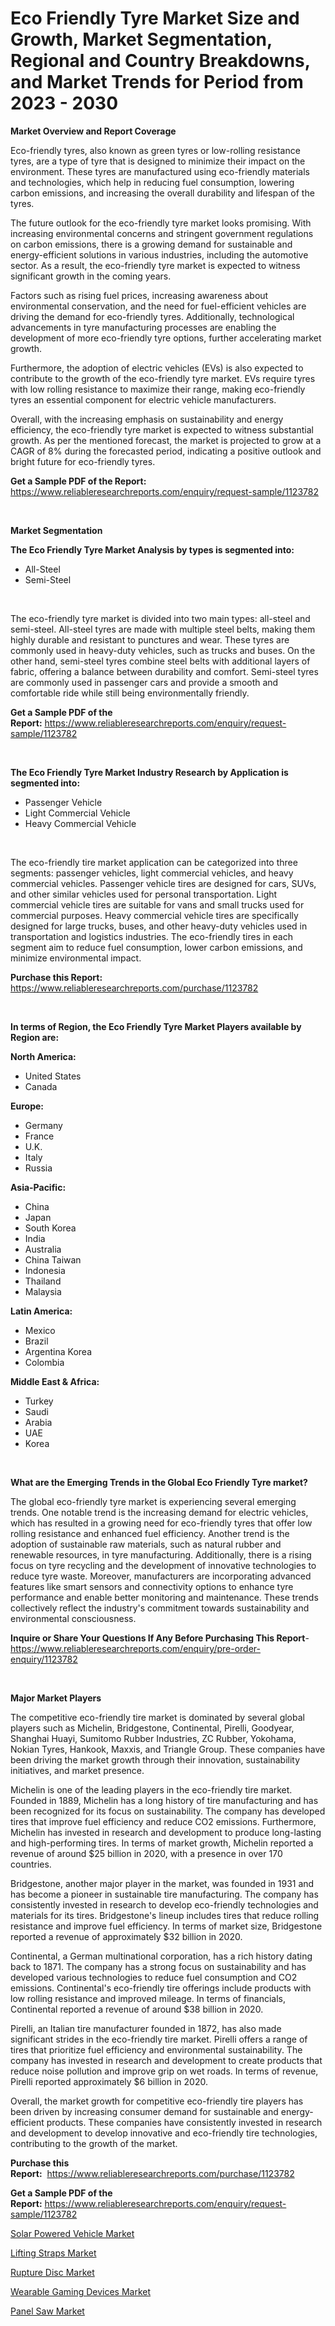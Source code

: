 <p><h1>Eco Friendly Tyre Market Size and Growth, Market Segmentation, Regional and Country Breakdowns, and Market Trends for Period from 2023 -  2030</h1></p><p><strong>Market Overview and Report Coverage</strong></p>
<p><p>Eco-friendly tyres, also known as green tyres or low-rolling resistance tyres, are a type of tyre that is designed to minimize their impact on the environment. These tyres are manufactured using eco-friendly materials and technologies, which help in reducing fuel consumption, lowering carbon emissions, and increasing the overall durability and lifespan of the tyres.</p><p>The future outlook for the eco-friendly tyre market looks promising. With increasing environmental concerns and stringent government regulations on carbon emissions, there is a growing demand for sustainable and energy-efficient solutions in various industries, including the automotive sector. As a result, the eco-friendly tyre market is expected to witness significant growth in the coming years.</p><p>Factors such as rising fuel prices, increasing awareness about environmental conservation, and the need for fuel-efficient vehicles are driving the demand for eco-friendly tyres. Additionally, technological advancements in tyre manufacturing processes are enabling the development of more eco-friendly tyre options, further accelerating market growth.</p><p>Furthermore, the adoption of electric vehicles (EVs) is also expected to contribute to the growth of the eco-friendly tyre market. EVs require tyres with low rolling resistance to maximize their range, making eco-friendly tyres an essential component for electric vehicle manufacturers.</p><p>Overall, with the increasing emphasis on sustainability and energy efficiency, the eco-friendly tyre market is expected to witness substantial growth. As per the mentioned forecast, the market is projected to grow at a CAGR of 8% during the forecasted period, indicating a positive outlook and bright future for eco-friendly tyres.</p></p>
<p><strong>Get a Sample PDF of the Report:</strong> <a href="https://www.reliableresearchreports.com/enquiry/request-sample/1123782">https://www.reliableresearchreports.com/enquiry/request-sample/1123782</a></p>
<p>&nbsp;</p>
<p><strong>Market Segmentation</strong></p>
<p><strong>The Eco Friendly Tyre Market Analysis by types is segmented into:</strong></p>
<p><ul><li>All-Steel</li><li>Semi-Steel</li></ul></p>
<p>&nbsp;</p>
<p><p>The eco-friendly tyre market is divided into two main types: all-steel and semi-steel. All-steel tyres are made with multiple steel belts, making them highly durable and resistant to punctures and wear. These tyres are commonly used in heavy-duty vehicles, such as trucks and buses. On the other hand, semi-steel tyres combine steel belts with additional layers of fabric, offering a balance between durability and comfort. Semi-steel tyres are commonly used in passenger cars and provide a smooth and comfortable ride while still being environmentally friendly.</p></p>
<p><strong>Get a Sample PDF of the Report:</strong>&nbsp;<a href="https://www.reliableresearchreports.com/enquiry/request-sample/1123782">https://www.reliableresearchreports.com/enquiry/request-sample/1123782</a></p>
<p>&nbsp;</p>
<p><strong>The Eco Friendly Tyre Market Industry Research by Application is segmented into:</strong></p>
<p><ul><li>Passenger Vehicle</li><li>Light Commercial Vehicle</li><li>Heavy Commercial Vehicle</li></ul></p>
<p>&nbsp;</p>
<p><p>The eco-friendly tire market application can be categorized into three segments: passenger vehicles, light commercial vehicles, and heavy commercial vehicles. Passenger vehicle tires are designed for cars, SUVs, and other similar vehicles used for personal transportation. Light commercial vehicle tires are suitable for vans and small trucks used for commercial purposes. Heavy commercial vehicle tires are specifically designed for large trucks, buses, and other heavy-duty vehicles used in transportation and logistics industries. The eco-friendly tires in each segment aim to reduce fuel consumption, lower carbon emissions, and minimize environmental impact.</p></p>
<p><strong>Purchase this Report:</strong>&nbsp; <a href="https://www.reliableresearchreports.com/purchase/1123782">https://www.reliableresearchreports.com/purchase/1123782</a></p>
<p>&nbsp;</p>
<p><strong>In terms of Region, the Eco Friendly Tyre Market Players available by Region are:</strong></p>
<p>
    <p> <strong> North America: </strong>
        <ul>
            <li>United States</li>
            <li>Canada</li>
        </ul>
        </p> 
    <p> <strong> Europe: </strong>
        <ul>
            <li>Germany</li>
            <li>France</li>
            <li>U.K.</li>
            <li>Italy</li>
            <li>Russia</li>
        </ul>
        </p> 
    <p> <strong> Asia-Pacific: </strong>
        <ul>
            <li>China</li>
            <li>Japan</li>
            <li>South Korea</li>
            <li>India</li>
            <li>Australia</li>
            <li>China Taiwan</li>
            <li>Indonesia</li>
            <li>Thailand</li>
            <li>Malaysia</li>
        </ul>
        </p> 
    <p> <strong> Latin America: </strong>
        <ul>
            <li>Mexico</li>
            <li>Brazil</li>
            <li>Argentina Korea</li>
            <li>Colombia</li>
        </ul>
        </p> 
    <p> <strong> Middle East & Africa: </strong>
        <ul>
            <li>Turkey</li>
            <li>Saudi</li>
            <li>Arabia</li>
            <li>UAE</li>
            <li>Korea</li>
        </ul>
    </p>
    </p>
<p>&nbsp;</p>
<p><strong>What are the Emerging Trends in the Global Eco Friendly Tyre market?</strong></p>
<p><p>The global eco-friendly tyre market is experiencing several emerging trends. One notable trend is the increasing demand for electric vehicles, which has resulted in a growing need for eco-friendly tyres that offer low rolling resistance and enhanced fuel efficiency. Another trend is the adoption of sustainable raw materials, such as natural rubber and renewable resources, in tyre manufacturing. Additionally, there is a rising focus on tyre recycling and the development of innovative technologies to reduce tyre waste. Moreover, manufacturers are incorporating advanced features like smart sensors and connectivity options to enhance tyre performance and enable better monitoring and maintenance. These trends collectively reflect the industry's commitment towards sustainability and environmental consciousness.</p></p>
<p><strong>Inquire or Share Your Questions If Any Before Purchasing This Report</strong>- <a href="https://www.reliableresearchreports.com/enquiry/pre-order-enquiry/1123782">https://www.reliableresearchreports.com/enquiry/pre-order-enquiry/1123782</a></p>
<p>&nbsp;</p>
<p><strong>Major Market Players</strong></p>
<p><p>The competitive eco-friendly tire market is dominated by several global players such as Michelin, Bridgestone, Continental, Pirelli, Goodyear, Shanghai Huayi, Sumitomo Rubber Industries, ZC Rubber, Yokohama, Nokian Tyres, Hankook, Maxxis, and Triangle Group. These companies have been driving the market growth through their innovation, sustainability initiatives, and market presence.</p><p>Michelin is one of the leading players in the eco-friendly tire market. Founded in 1889, Michelin has a long history of tire manufacturing and has been recognized for its focus on sustainability. The company has developed tires that improve fuel efficiency and reduce CO2 emissions. Furthermore, Michelin has invested in research and development to produce long-lasting and high-performing tires. In terms of market growth, Michelin reported a revenue of around $25 billion in 2020, with a presence in over 170 countries.</p><p>Bridgestone, another major player in the market, was founded in 1931 and has become a pioneer in sustainable tire manufacturing. The company has consistently invested in research to develop eco-friendly technologies and materials for its tires. Bridgestone's lineup includes tires that reduce rolling resistance and improve fuel efficiency. In terms of market size, Bridgestone reported a revenue of approximately $32 billion in 2020.</p><p>Continental, a German multinational corporation, has a rich history dating back to 1871. The company has a strong focus on sustainability and has developed various technologies to reduce fuel consumption and CO2 emissions. Continental's eco-friendly tire offerings include products with low rolling resistance and improved mileage. In terms of financials, Continental reported a revenue of around $38 billion in 2020.</p><p>Pirelli, an Italian tire manufacturer founded in 1872, has also made significant strides in the eco-friendly tire market. Pirelli offers a range of tires that prioritize fuel efficiency and environmental sustainability. The company has invested in research and development to create products that reduce noise pollution and improve grip on wet roads. In terms of revenue, Pirelli reported approximately $6 billion in 2020.</p><p>Overall, the market growth for competitive eco-friendly tire players has been driven by increasing consumer demand for sustainable and energy-efficient products. These companies have consistently invested in research and development to develop innovative and eco-friendly tire technologies, contributing to the growth of the market.</p></p>
<p><strong>Purchase this Report:</strong>&nbsp;&nbsp;<a href="https://www.reliableresearchreports.com/purchase/1123782">https://www.reliableresearchreports.com/purchase/1123782</a></p>
<p></p>
<p><strong>Get a Sample PDF of the Report:</strong>&nbsp;<a href="https://www.reliableresearchreports.com/enquiry/request-sample/1123782">https://www.reliableresearchreports.com/enquiry/request-sample/1123782</a></p>
<p><p><a href="https://github.com/rahu1502/Market-Research-Report-List-1/blob/main/solar-powered-vehicle-market.md">Solar Powered Vehicle Market</a></p><p><a href="https://medium.com/@hotspotvendor/lifting-straps-market-share-evolution-and-market-growth-trends-2023-2030-f0f6ab7bc26a">Lifting Straps Market</a></p><p><a href="https://www.linkedin.com/pulse/rupture-disc-market-challenges-opportunities-growth-drivers-0kole/">Rupture Disc Market</a></p><p><a href="https://medium.com/@bhumi.technologiesmumbai/wearable-gaming-devices-market-competitive-analysis-market-trends-and-forecast-to-2030-4e797585ea02">Wearable Gaming Devices Market</a></p><p><a href="https://www.linkedin.com/pulse/panel-saw-market-insights-players-forecast-till-2030-analyze-pro-amgae/">Panel Saw Market</a></p></p>